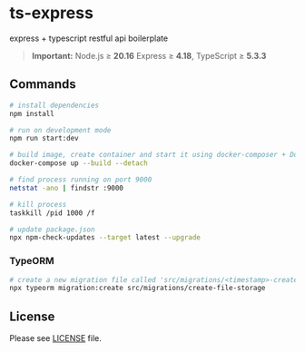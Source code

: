 # ts-express

express + typescript restful api boilerplate

> **Important:** Node.js &ge; **20.16** Express &ge; **4.18**, TypeScript &ge; **5.3.3**

## Commands

```bash
# install dependencies
npm install
```

```bash
# run on development mode
npm run start:dev
```

```bash
# build image, create container and start it using docker-composer + Dockerfile
docker-compose up --build --detach
```

```bash
# find process running on port 9000
netstat -ano | findstr :9000

# kill process
taskkill /pid 1000 /f
```

```bash
# update package.json
npx npm-check-updates --target latest --upgrade
```

### TypeORM

```bash
# create a new migration file called 'src/migrations/<timestamp>-create-file-storage.ts'
npx typeorm migration:create src/migrations/create-file-storage
```

## License

Please see [LICENSE](./LICENSE) file.
